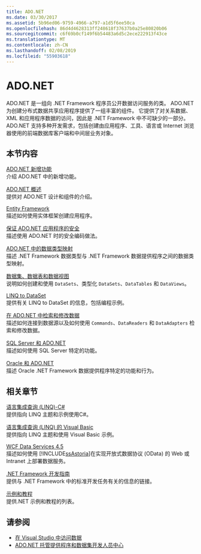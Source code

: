 ```yaml
---
title: ADO.NET
ms.date: 03/30/2017
ms.assetid: 5b96ed06-9759-4966-a797-a1d5f6ee50ca
ms.openlocfilehash: 86d4d4628313ff248618f37637b0a25e80820b06
ms.sourcegitcommit: c6f69b0cf149f6b54483a6d5c2ece222913f43ce
ms.translationtype: MT
ms.contentlocale: zh-CN
ms.lasthandoff: 02/08/2019
ms.locfileid: "55903618"
---
```

# <a name="adonet"></a>ADO.NET
ADO.NET 是一组向 .NET Framework 程序员公开数据访问服务的类。 ADO.NET 为创建分布式数据共享应用程序提供了一组丰富的组件。 它提供了对关系数据、XML 和应用程序数据的访问，因此是 .NET Framework 中不可缺少的一部分。 ADO.NET 支持多种开发需求，包括创建由应用程序、工具、语言或 Internet 浏览器使用的前端数据库客户端和中间层业务对象。  
  
## <a name="in-this-section"></a>本节内容  
 [ADO.NET 新增功能](../../../../docs/framework/data/adonet/whats-new.md)  
 介绍 ADO.NET 中的新增功能。  
  
 [ADO.NET 概述](../../../../docs/framework/data/adonet/ado-net-overview.md)  
 提供对 ADO.NET 设计和组件的介绍。  
  
 [Entity Framework](https://go.microsoft.com/fwlink/?LinkID=213876)  
 描述如何使用实体框架创建应用程序。  
  
 [保证 ADO.NET 应用程序的安全](../../../../docs/framework/data/adonet/securing-ado-net-applications.md)  
 描述使用 ADO.NET 时的安全编码做法。  
  
 [ADO.NET 中的数据类型映射](../../../../docs/framework/data/adonet/data-type-mappings-in-ado-net.md)  
 描述 .NET Framework 数据类型与 .NET Framework 数据提供程序之间的数据类型映射。  
  
 [数据集、数据表和数据视图](../../../../docs/framework/data/adonet/dataset-datatable-dataview/index.md)  
 说明如何创建和使用 `DataSets`、类型化 `DataSets`、`DataTables` 和 `DataViews`。  
  
 [LINQ to DataSet](../../../../docs/framework/data/adonet/linq-to-dataset.md)  
 提供有关 LINQ to DataSet 的信息，包括编程示例。  
  
 [在 ADO.NET 中检索和修改数据](../../../../docs/framework/data/adonet/retrieving-and-modifying-data.md)  
 描述如何连接到数据源以及如何使用 `Commands`、`DataReaders` 和 `DataAdapters` 检索和修改数据。  
  
 [SQL Server 和 ADO.NET](../../../../docs/framework/data/adonet/sql/index.md)  
 描述如何使用 SQL Server 特定的功能。  
  
 [Oracle 和 ADO.NET](../../../../docs/framework/data/adonet/oracle-and-adonet.md)  
 描述 Oracle .NET Framework 数据提供程序特定的功能和行为。  
  
## <a name="related-sections"></a>相关章节  
 [语言集成查询 (LINQ)-C#](../../../csharp/programming-guide/concepts/linq/index.md)  
 提供指向 LINQ 主题和示例使用C#。  
  
 [语言集成查询 (LINQ) 的 Visual Basic](../../../visual-basic/programming-guide/concepts/linq/index.md)  
 提供指向 LINQ 主题和使用 Visual Basic 示例。  
  
 [WCF Data Services 4.5](../../../../docs/framework/data/wcf/index.md)  
 描述如何使用 [!INCLUDE[ssAstoria](../../../../includes/ssastoria-md.md)]在实现开放式数据协议 (OData) 的 Web 或 Intranet 上部署数据服务。  
  
 [.NET Framework 开发指南](../../development-guide.md)  
 提供与 .NET Framework 中的标准开发任务有关的信息的链接。  
  
 [示例和教程](../../../samples-and-tutorials/index.md)  
 提供.NET 示例和教程的列表。
  
## <a name="see-also"></a>请参阅
- [在 Visual Studio 中访问数据](/visualstudio/data-tools/accessing-data-in-visual-studio)
- [ADO.NET 托管提供程序和数据集开发人员中心](https://go.microsoft.com/fwlink/?LinkId=217917)

